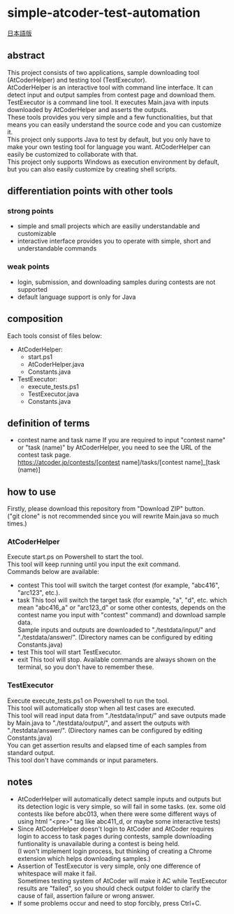 # simple-atcoder-test-automation
[日本語版](./README_JP.md)

## abstract
This project consists of two applications, sample downloading tool (AtCoderHelper) and testing tool (TestExecutor). \
AtCoderHelper is an interactive tool with command line interface. It can detect input and output samples from contest page and download them. \
TestExecutor is a command line tool. It executes Main.java with inputs downloaded by AtCoderHelper and asserts the outputs. \
These tools provides you very simple and a few functionalities, but that means you can easily understand the source code and you can customize it. \
This project only supports Java to test by default, but you only have to make your own testing tool for language you want. AtCoderHelper can easily be customized to collaborate with that. \
This project only supports Windows as execution environment by default, but you can also easily customize by creating shell scripts.

## differentiation points with other tools
### strong points
- simple and small projects which are easiliy understandable and customizable
- interactive interface provides you to operate with simple, short and understandable commands
### weak points
- login, submission, and downloading samples during contests are not supported
- default language support is only for Java

## composition
Each tools consist of files below:
- AtCoderHelper:
  - start.ps1
  - AtCoderHelper.java
  - Constants.java
- TestExecutor:
  - execute_tests.ps1
  - TestExecutor.java
  - Constants.java

## definition of terms
- contest name and task name
  If you are required to input "contest name" or "task (name)" by AtCoderHelper, you need to see the URL of the contest task page. \
  https://atcoder.jp/contests/[contest name]/tasks/[contest name]_[task (name)]

## how to use
Firstly, please download this repository from "Download ZIP" button. \
("git clone" is not recommended since you will rewrite Main.java so much times.)

### AtCoderHelper
Execute start.ps on Powershell to start the tool. \
This tool will keep running until you input the exit command. \
Commands below are available:
- contest
  This tool will switch the target contest (for example, "abc416", "arc123", etc.).
- task
  This tool will switch the target task (for example, "a", "d", etc. which mean "abc416_a" or "arc123_d" or some other contests, depends on the contest name you input with "contest" command) and download sample data. \
  Sample inputs and outputs are downloaded to "./testdata/input/" and "./testdata/answer/". (Directory names can be configured by editing Constants.java)
- test
  This tool will start TestExecutor.
- exit
  This tool will stop.
Available commands are always shown on the terminal, so you don't have to remember these.

### TestExecutor
Execute execute_tests.ps1 on Powershell to run the tool. \
This tool will automatically stop when all test cases are executed. \
This tool will read input data from "./testdata/input/" and save outputs made by Main.java to "./testdata/output/", and assert the outputs with "./testdata/answer/". (Directory names can be configured by editing Constants.java) \
You can get assertion results and elapsed time of each samples from standard output. \
This tool don't have commands or input parameters.

## notes
- AtCoderHelper will automatically detect sample inputs and outputs but its detection logic is very simple, so will fail in some tasks. (ex. some old contests like before abc013, when there were some different ways of using html "\<pre\>" tag like abc411_d, or maybe some interactive tests)
- Since AtCoderHelper doesn't login to AtCoder and AtCoder requires login to access to task pages during contests, sample downloading funtionality is unavailable during a contest is being held. \
  (I won't implement login process, but thinking of creating a Chrome extension which helps downloading samples.)
- Assertion of TestExecutor is very simple, only one difference of whitespace will make it fail. \
  Sometimes testing system of AtCoder will make it AC while TestExecutor results are "failed", so you should check output folder to clarify the cause of fail, assertion failure or wrong answer.
- If some problems occur and need to stop forcibly, press Ctrl+C.

